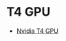 # T4 GPU 
- [Nvidia T4 GPU](http://on-demand.gputechconf.com/gtc-kr/2018/pdf/DATACENTER_Soyoung_Jeong_NVIDIA.pdf)
